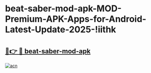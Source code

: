 # beat-saber-mod-apk-MOD-Premium-APK-Apps-for-Android-Latest-Update-2025-!iithk

# <h2><a href="https://omlsg1.esa.edu.pl?title=beat-saber-mod-apk&ref=iithk">🔗👉 🔴 beat-saber-mod-apk</a></h2>

[![acn](https://github.com/user-attachments/assets/0f9c940e-d8b0-45ae-aac7-cd30a18b3e1c)](https://omlsg1.esa.edu.pl?title=beat-saber-mod-apk&ref=iithk)

